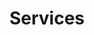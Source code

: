---
title: Services
description: DigitalDigital Services
h1: Services
blackheader: true
layout: all
---